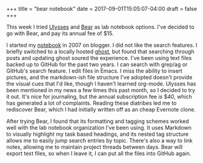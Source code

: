 +++
title = "bear notebook"
date = 2017-09-01T15:05:07-04:00
draft = false
+++

This week I tried [Ulysses](https://ulyssesapp.com)
and [Bear](http://www.bear-writer.com) as lab notebook options. I've decided to
go with Bear, and pay its annual fee of $15.

I started my [notebook](samesense.blogspot.com/) in 2007 on blogger. I did not
like the search features. I briefly switched to a locally
hosted [ghost](https://ghost.org), but found that searching through posts and
updating ghost soured the experience. I've been using text files backed up to
GitHub for the past two years. I can search with grep/ag or GitHub's search
feature. I edit files in Emacs. I miss the ability to insert pictures, and the
markdown-ish file structure I've adopted doesn't provide the visual cues that
I'd like, though I haven't learned org-mode. Ulysses has been mentioned in my
news a few times this past month, so I decided to try it out. It's nice for
journaling, but the annual subscription fee is $40, which has generated a lot of
complaints. Reading these diatribes led me to rediscover Bear, which I had
initially written off as an cheap Evernote clone.

After trying Bear, I found that its formatting and tagging schemes worked well
with the lab notebook organization I've been using. It uses Markdown to visually
highlight my task based headings, and its nested tag structure allows me to
easily jump search entries by topic. There's also a way to link notes, allowing
me to maintain project threads between days. Bear will export text files, so
when I leave it, I can put all the files into GitHub again.

